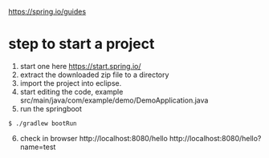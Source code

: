https://spring.io/guides


# step to start a project
1. start one here https://start.spring.io/
2. extract the downloaded zip file to a directory
3. import the project into eclipse.
4. start editing the code, example src/main/java/com/example/demo/DemoApplication.java
5. run the springboot
```
$ ./gradlew bootRun
```
6. check in browser
http://localhost:8080/hello
http://localhost:8080/hello?name=test

